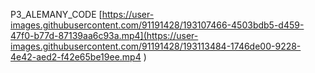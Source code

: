 P3_ALEMANY_CODE
[https://user-images.githubusercontent.com/91191428/193107466-4503bdb5-d459-47f0-b77d-87139aa6c93a.mp4](https://user-images.githubusercontent.com/91191428/193113484-1746de00-9228-4e42-aed2-f42e65be19ee.mp4
)
